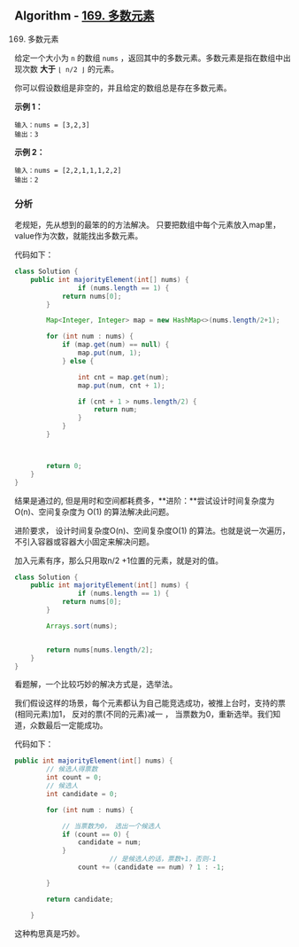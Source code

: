## Algorithm - [169. 多数元素](https://leetcode.cn/problems/majority-element/)

169. 多数元素

给定一个大小为 `n` 的数组 `nums` ，返回其中的多数元素。多数元素是指在数组中出现次数 **大于** `⌊ n/2 ⌋` 的元素。

你可以假设数组是非空的，并且给定的数组总是存在多数元素。

**示例 1：**

```
输入：nums = [3,2,3]
输出：3
```

**示例 2：**

```
输入：nums = [2,2,1,1,1,2,2]
输出：2
```



### 分析

老规矩，先从想到的最笨的的方法解决。 只要把数组中每个元素放入map里， value作为次数，就能找出多数元素。

代码如下：

```java
class Solution {
    public int majorityElement(int[] nums) {
				if (nums.length == 1) {
            return nums[0];
        }

        Map<Integer, Integer> map = new HashMap<>(nums.length/2+1);

        for (int num : nums) {
            if (map.get(num) == null) {
                map.put(num, 1);
            } else {

                int cnt = map.get(num);
                map.put(num, cnt + 1);

                if (cnt + 1 > nums.length/2) {
                    return num;
                }
            }
        }



        return 0;
    }
}
```

结果是通过的, 但是用时和空间都耗费多，**进阶：**尝试设计时间复杂度为 O(n)、空间复杂度为 O(1) 的算法解决此问题。

进阶要求， 设计时间复杂度O(n)、空间复杂度O(1) 的算法。也就是说一次遍历，不引入容器或容器大小固定来解决问题。

加入元素有序，那么只用取n/2 +1位置的元素，就是对的值。

```java
class Solution {
    public int majorityElement(int[] nums) {
				if (nums.length == 1) {
            return nums[0];
        }

        Arrays.sort(nums);


        return nums[nums.length/2];
    }
}
```



看题解，一个比较巧妙的解决方式是，选举法。

我们假设这样的场景，每个元素都认为自己能竞选成功，被推上台时，支持的票(相同元素)加1， 反对的票(不同的元素)减一 ， 当票数为0，重新选举。我们知道，众数最后一定能成功。

代码如下：

```java
public int majorityElement(int[] nums) {
        // 候选人得票数
        int count = 0;
        // 候选人
        int candidate = 0;

        for (int num : nums) {

          	// 当票数为0， 选出一个候选人
            if (count == 0) {
                candidate = num;
            }
						// 是候选人的话，票数+1，否则-1		
 	     	    count += (candidate == num) ? 1 : -1;

        }

        return candidate;

    }
```



这种构思真是巧妙。

